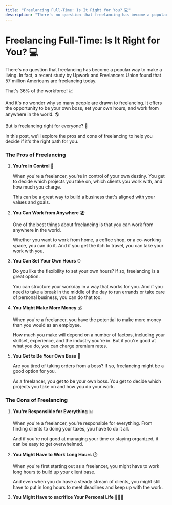 ```yaml
---
title: "Freelancing Full-Time: Is It Right for You? 💻"
description: "There's no question that freelancing has become a popular way to make a living. In fact, a recent study by Upwork and Freelancers Union found that 57 million Americans are freelancing today."
---
```


# Freelancing Full-Time: Is It Right for You? 💻

There's no question that freelancing has become a popular way to make a living. In fact, a recent study by Upwork and Freelancers Union found that 57 million Americans are freelancing today.

That's 36% of the workforce! 📈

And it's no wonder why so many people are drawn to freelancing. It offers the opportunity to be your own boss, set your own hours, and work from anywhere in the world. 🌎

But is freelancing right for everyone? 🤔

In this post, we'll explore the pros and cons of freelancing to help you decide if it's the right path for you.

### The Pros of Freelancing

1. **You're in Control** 🎯

   When you're a freelancer, you're in control of your own destiny. You get to decide which projects you take on, which clients you work with, and how much you charge.

   This can be a great way to build a business that's aligned with your values and goals.

2. **You Can Work from Anywhere** 🏖️

   One of the best things about freelancing is that you can work from anywhere in the world.

   Whether you want to work from home, a coffee shop, or a co-working space, you can do it. And if you get the itch to travel, you can take your work with you.

3. **You Can Set Your Own Hours** ⏰

   Do you like the flexibility to set your own hours? If so, freelancing is a great option.

   You can structure your workday in a way that works for you. And if you need to take a break in the middle of the day to run errands or take care of personal business, you can do that too.

4. **You Might Make More Money** 💰

   When you're a freelancer, you have the potential to make more money than you would as an employee.

   How much you make will depend on a number of factors, including your skillset, experience, and the industry you're in. But if you're good at what you do, you can charge premium rates.

5. **You Get to Be Your Own Boss** 👑

   Are you tired of taking orders from a boss? If so, freelancing might be a good option for you.

   As a freelancer, you get to be your own boss. You get to decide which projects you take on and how you do your work.

### The Cons of Freelancing

1. **You're Responsible for Everything** 📊

   When you're a freelancer, you're responsible for everything. From finding clients to doing your taxes, you have to do it all.

   And if you're not good at managing your time or staying organized, it can be easy to get overwhelmed.

2. **You Might Have to Work Long Hours** ⏱️

   When you're first starting out as a freelancer, you might have to work long hours to build up your client base.

   And even when you do have a steady stream of clients, you might still have to put in long hours to meet deadlines and keep up with the work.

3. **You Might Have to sacrifice Your Personal Life** 👨‍👩‍👧‍
